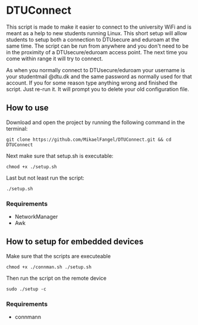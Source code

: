 # DTUConnect
This script is made to make it easier to connect to the university WiFi and is meant as a help to new students running Linux. This short setup will allow students to setup both a connection to DTUsecure and eduroam at the same time. The script can be run from anywhere and you don't need to be in the proximity of a DTUsecure/eduroam access point. The next time you come within range it will try to connect.  

As when you normally connect to DTUsecure/eduroam your username is your studentmail @dtu.dk and the same password as normally used for that account. If you for some reason type anything wrong and finished the script. Just re-run it. It will prompt you to delete your old configuration file.

## How to use
Download and open the project by running the following command in the terminal:

```
git clone https://github.com/MikaelFangel/DTUConnect.git && cd DTUConnect 
```

Next make sure that setup.sh is executable:

```
chmod +x ./setup.sh
```

Last but not least run the script:
```
./setup.sh
```

### Requirements
* NetworkManager
* Awk

## How to setup for embedded devices

Make sure that the scripts are executeable
```
chmod +x ./connman.sh ./setup.sh
```

Then run the script on the remote device
```
sudo ./setup -c
```

### Requirements
* connmann
